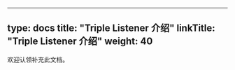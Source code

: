 
---
type: docs
title: "Triple Listener 介绍"
linkTitle: "Triple Listener 介绍"
weight: 40
---

欢迎认领补充此文档。


